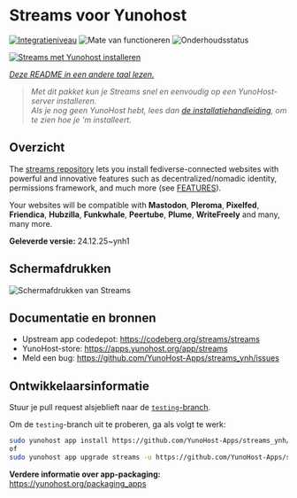 <!--
NB: Deze README is automatisch gegenereerd door <https://github.com/YunoHost/apps/tree/master/tools/readme_generator>
Hij mag NIET handmatig aangepast worden.
-->

# Streams voor Yunohost

[![Integratieniveau](https://apps.yunohost.org/badge/integration/streams)](https://ci-apps.yunohost.org/ci/apps/streams/)
![Mate van functioneren](https://apps.yunohost.org/badge/state/streams)
![Onderhoudsstatus](https://apps.yunohost.org/badge/maintained/streams)

[![Streams met Yunohost installeren](https://install-app.yunohost.org/install-with-yunohost.svg)](https://install-app.yunohost.org/?app=streams)

*[Deze README in een andere taal lezen.](./ALL_README.md)*

> *Met dit pakket kun je Streams snel en eenvoudig op een YunoHost-server installeren.*  
> *Als je nog geen YunoHost hebt, lees dan [de installatiehandleiding](https://yunohost.org/install), om te zien hoe je 'm installeert.*

## Overzicht

The [streams repository](https://codeberg.org/streams/streams/) lets you install fediverse-connected websites with powerful and innovative features such as decentralized/nomadic identity, permissions framework, and much more (see [FEATURES](doc/FEATURES.md)).

Your websites will be compatible with **Mastodon**, **Pleroma**, **Pixelfed**, **Friendica**, **Hubzilla**, **Funkwhale**, **Peertube**, **Plume**, **WriteFreely** and many, many more.


**Geleverde versie:** 24.12.25~ynh1

## Schermafdrukken

![Schermafdrukken van Streams](./doc/screenshots/example.png)

## Documentatie en bronnen

- Upstream app codedepot: <https://codeberg.org/streams/streams>
- YunoHost-store: <https://apps.yunohost.org/app/streams>
- Meld een bug: <https://github.com/YunoHost-Apps/streams_ynh/issues>

## Ontwikkelaarsinformatie

Stuur je pull request alsjeblieft naar de [`testing`-branch](https://github.com/YunoHost-Apps/streams_ynh/tree/testing).

Om de `testing`-branch uit te proberen, ga als volgt te werk:

```bash
sudo yunohost app install https://github.com/YunoHost-Apps/streams_ynh/tree/testing --debug
of
sudo yunohost app upgrade streams -u https://github.com/YunoHost-Apps/streams_ynh/tree/testing --debug
```

**Verdere informatie over app-packaging:** <https://yunohost.org/packaging_apps>
